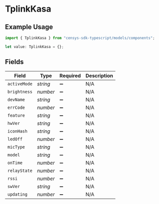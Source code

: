 # TplinkKasa

## Example Usage

```typescript
import { TplinkKasa } from "censys-sdk-typescript/models/components";

let value: TplinkKasa = {};
```

## Fields

| Field              | Type               | Required           | Description        |
| ------------------ | ------------------ | ------------------ | ------------------ |
| `activeMode`       | *string*           | :heavy_minus_sign: | N/A                |
| `brightness`       | *number*           | :heavy_minus_sign: | N/A                |
| `devName`          | *string*           | :heavy_minus_sign: | N/A                |
| `errCode`          | *number*           | :heavy_minus_sign: | N/A                |
| `feature`          | *string*           | :heavy_minus_sign: | N/A                |
| `hwVer`            | *string*           | :heavy_minus_sign: | N/A                |
| `iconHash`         | *string*           | :heavy_minus_sign: | N/A                |
| `ledOff`           | *number*           | :heavy_minus_sign: | N/A                |
| `micType`          | *string*           | :heavy_minus_sign: | N/A                |
| `model`            | *string*           | :heavy_minus_sign: | N/A                |
| `onTime`           | *number*           | :heavy_minus_sign: | N/A                |
| `relayState`       | *number*           | :heavy_minus_sign: | N/A                |
| `rssi`             | *number*           | :heavy_minus_sign: | N/A                |
| `swVer`            | *string*           | :heavy_minus_sign: | N/A                |
| `updating`         | *number*           | :heavy_minus_sign: | N/A                |